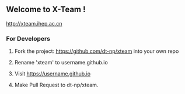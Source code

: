 ## Welcome to X-Team ! 

http://xteam.ihep.ac.cn 

### For Developers 

1. Fork the project: https://github.com/dt-np/xteam into your own repo

2. Rename 'xteam' to username.github.io 

3. Visit https://username.github.io 

4. Make Pull Request to dt-np/xteam. 


